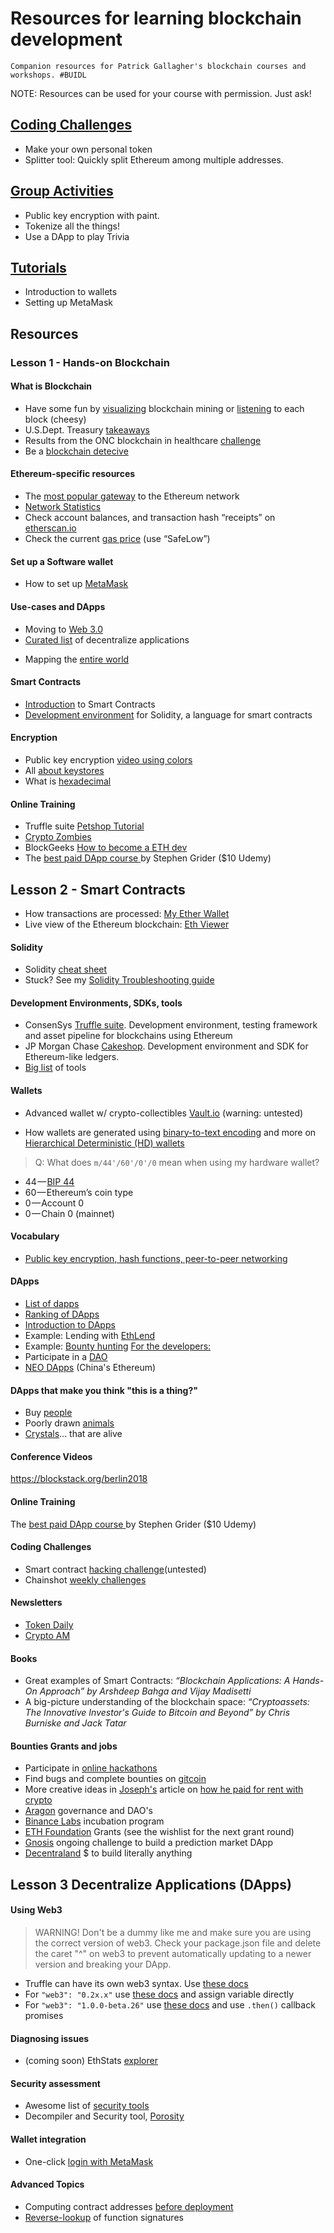 # Resources for learning blockchain development

`Companion resources for Patrick Gallagher's blockchain courses and workshops. #BUIDL`

NOTE: Resources can be used for your course with permission. Just ask!

## [Coding Challenges](https://github.com/blockchainbuddha/Intro-to-Blockchain/tree/master/Solidity%20Challenges)

- Make your own personal token
- Splitter tool: Quickly split Ethereum among multiple addresses.

## [Group Activities](https://github.com/blockchainbuddha/Intro-to-Blockchain/tree/master/Activities)

- Public key encryption with paint.
- Tokenize all the things!
- Use a DApp to play Trivia

## [Tutorials](https://github.com/blockchainbuddha/Intro-to-Blockchain/tree/master/Tutorials)

- Introduction to wallets
- Setting up MetaMask

## Resources

### Lesson 1 - Hands-on Blockchain

#### What is Blockchain

- Have some fun by [visualizing](https://youtu.be/_160oMzblY8) blockchain mining or [listening](https://vimeo.com/272871263) to each block (cheesy)
- U.S.Dept. Treasury [takeaways](https://www.publicdebt.treas.gov/fsservices/gov/fit/blockchain.htm)
- Results from the ONC blockchain in healthcare [challenge](http://www.cccinnovationcenter.com/challenges/block-chain-challenge/view-winners/)
- Be a [blockchain detecive](https://ethtective.com/)

#### Ethereum-specific resources

- The [most popular gateway](https://myetherwallet.com) to the Ethereum network
- [Network Statistics](https://etherscan.io/chart/blocktime)
- Check account balances, and transaction hash “receipts” on [etherscan.io](https://etherscan.io/)
- Check the current [gas price](https://ethgasstation.info) (use “SafeLow”)

#### Set up a Software wallet

- How to set up [MetaMask](https://cryptospaceguides.com/step-by-step-guide-to-metamask/)

#### Use-cases and DApps

- Moving to [Web 3.0](https://themerkle.com/web-3-0-will-be-cheaper-to-run-and-more-secure-than-its-predecessor-heres-why/)
- [Curated list](https://dappradar.com) of decentralize applications

* Mapping the [entire world](https://map.foam.space)

#### Smart Contracts

- [Introduction](https://ethereum.org/token) to Smart Contracts
- [Development environment](http://remix.ethereum.org) for Solidity, a language for smart contracts

#### Encryption

- Public key encryption [video using colors](https://youtu.be/YEBfamv-_do)
- All [about keystores](https://medium.com/@julien.maffre/what-is-an-ethereum-keystore-file-86c8c5917b97)
- What is [hexadecimal](https://www.binaryhexconverter.com/hex-to-decimal-converter)

#### Online Training

- Truffle suite [Petshop Tutorial](https://truffleframework.com/tutorials/pet-shop)
- [Crypto Zombies](https://cryptozombies.io/)
- BlockGeeks [How to become a ETH dev](https://blockgeeks.com/guides/ethereum-developer/)
- The [best paid DApp course ](https://www.udemy.com/share/1000CIBUYZdl5bQng=/) by Stephen Grider ($10 Udemy)

## Lesson 2 - Smart Contracts

- How transactions are processed: [My Ether Wallet](https://myetherwallet.github.io/knowledge-base/gas/what-is-gas-ethereum.html)
- Live view of the Ethereum blockchain: [Eth Viewer](http://ethviewer.live/)

#### Solidity

- Solidity [cheat sheet](https://github.com/manojpramesh/solidity-cheatsheet)
- Stuck? See my [Solidity Troubleshooting guide](https://github.com/blockchainbuddha/Solidity-Troubleshooting-Guide)

#### Development Environments, SDKs, tools

- ConsenSys [Truffle suite](https://www.truffleframework.com/). Development environment, testing framework and asset pipeline for blockchains using Ethereum
- JP Morgan Chase [Cakeshop](https://github.com/jpmorganchase/cakeshop). Development environment and SDK for Ethereum-like ledgers.
- [Big list](https://github.com/ConsenSys/ethereum-developer-tools-list) of tools

#### Wallets

- Advanced wallet w/ crypto-collectibles [Vault.io](https://vault.io/) (warning: untested)

* How wallets are generated using [binary-to-text encoding](https://en.wikipedia.org/wiki/Base58) and more on [Hierarchical Deterministic (HD) wallets](https://medium.com/bitcraft/hd-wallets-explained-from-high-level-to-nuts-and-bolts-9a41545f5b0)

> Q: What does `m/44'/60'/0'/0` mean when using my hardware wallet?

- 44 — [BIP 44](https://github.com/bitcoin/bips/blob/master/bip-0044.mediawiki)
- 60 — Ethereum’s coin type
- 0 — Account 0
- 0 — Chain 0 (mainnet)

#### Vocabulary

- [Public key encryption, hash functions, peer-to-peer networking](https://medium.com/technologymadeeasy/develop-dapps-on-ethereum-tutorial-series-for-beginners-part-1-basic-terminology-866d2ce4cf34)

#### DApps

- [List of dapps ](https://www.stateofthedapps.com/)
- [Ranking of DApps ](https://dappradar.com/)
- [Introduction to DApps](https://blockchainhub.net/decentralized-applications-dapps/)
- Example: Lending with [EthLend](https://ethlend.io/#/main)
- Example: [Bounty hunting](https://bounty0x.io/)
  [For the developers: ](https://dappsforbeginners.wordpress.com/tutorials/introduction-to-development-on-ethereum/)
- Participate in a [DAO](https://medium.com/daostack/new-introducing-alchemy-budgeting-for-decentralized-organizations-b81ba8501b23)
- [NEO DApps](http://ndapp.org/) (China's Ethereum)

#### DApps that make you think "this is a thing?"

- Buy [people](https://github.com/bmby-co/contract)
- Poorly drawn [animals](https://opensea.io/assets/hedgie)
- [Crystals](https://opensea.io/)... that are alive

#### Conference Videos

https://blockstack.org/berlin2018

#### Online Training

The [best paid DApp course ](https://www.udemy.com/share/1000CIBUYZdl5bQng=/) by Stephen Grider ($10 Udemy)

#### Coding Challenges

- Smart contract [hacking challenge](https://github.com/OpenZeppelin/ethernaut)(untested)
- Chainshot [weekly challenges](https://www.chainshot.com/)

#### Newsletters

- [Token Daily](https://www.tokendaily.co/join-newsletter/kR75)
- [Crypto AM](https://cryptoam.substack.com/)

#### Books

- Great examples of Smart Contracts: _“Blockchain Applications: A Hands-On Approach” by Arshdeep Bahga and Vijay
  Madisetti_
- A big-picture understanding of the blockchain space: _“Cryptoassets: The Innovative Investor's Guide to Bitcoin and Beyond” by Chris
  Burniske and Jack Tatar_

#### Bounties Grants and jobs

- Participate in [online hackathons](https://bountyone.io/hackathons)
- Find bugs and complete bounties on [gitcoin](https://gitcoin.co/)
- More creative ideas in [Joseph's](https://github.com/jschiarizzi) article on [how he paid for rent with crypto](https://medium.com/gitcoin/how-i-paid-my-rent-with-crypto-3cfa76fe943)
- [Aragon](https://blog.aragon.org/introducing-aragon-nest-1aa8c91c0566/) governance and DAO's
- [Binance Labs](https://medium.com/binance-labs/binance-labs-incubation-program-fa709cde8644) incubation program
- [ETH Foundation](https://blog.ethereum.org/2018/08/17/ethereum-foundation-grants-update-wave-3/) Grants (see the wishlist for the next grant round)
- [Gnosis](https://gnosis.pm/gnosisx.html) ongoing challenge to build a prediction market DApp
- [Decentraland](https://blog.decentraland.org/genesis-content-funding-the-future-of-blockchain-gaming-a5cb55dca8c5) $ to build literally anything

## Lesson 3 Decentralize Applications (DApps)

#### Using Web3

> WARNING! Don't be a dummy like me and make sure you are using the correct version of web3. Check your package.json file and delete the caret "^" on web3 to prevent automatically updating to a newer version and breaking your DApp.

- Truffle can have its own web3 syntax. Use [these docs](https://truffleframework.com/docs/truffle/overview)
- For `"web3": "0.2x.x"` use [these docs](https://github.com/ethereum/wiki/wiki/JavaScript-API) and assign variable directly
- For `"web3": "1.0.0-beta.26"` use [these docs](https://web3js.readthedocs.io/en/1.0/web3.html) and use `.then()` callback promises

#### Diagnosing issues

- (coming soon) EthStats [explorer](https://ethstats.io/)

#### Security assessment

- Awesome list of [security tools](https://github.com/trailofbits/awesome-ethereum-security)
- Decompiler and Security tool, [Porosity](https://github.com/comaeio/porosity)

#### Wallet integration

- One-click [login with MetaMask](https://www.toptal.com/ethereum/one-click-login-flows-a-metamask-tutorial)

#### Advanced Topics

- Computing contract addresses [before deployment](https://medium.com/bitclave/how-we-sent-eth-to-the-wrong-address-and-successfully-recovered-them-2fc18e09d8f6)
- [Reverse-lookup](https://www.4byte.directory/) of function signatures
